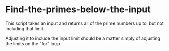 # Find-the-primes-below-the-input

This script takes an input and returns all of the prime numbers up to, but not including that limit.

Adjusting it to include the input limit should be a matter simply of adjusting the limits on the "for" loop.
